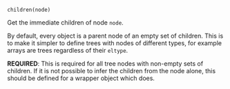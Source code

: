 ```
children(node)
```

Get the immediate children of node `node`.

By default, every object is a parent node of an empty set of children.  This is to make it simpler to define trees with nodes of different types, for example arrays are trees regardless of their `eltype`.

**REQUIRED**: This is required for all tree nodes with non-empty sets of children.  If it is not possible to infer the children from the node alone, this should be defined for a wrapper object which does.
